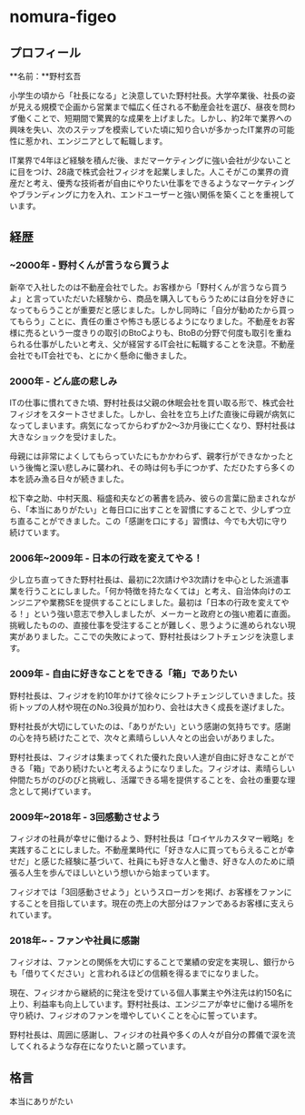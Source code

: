 # nomura-figeo

## プロフィール

**名前：**野村玄吾

小学生の頃から「社長になる」と決意していた野村社長。大学卒業後、社長の姿が見える規模で企画から営業まで幅広く任される不動産会社を選び、昼夜を問わず働くことで、短期間で驚異的な成果を上げました。しかし、約2年で業界への興味を失い、次のステップを模索していた頃に知り合いが多かったIT業界の可能性に惹かれ、エンジニアとして転職します。

IT業界で4年ほど経験を積んだ後、まだマーケティングに強い会社が少ないことに目をつけ、28歳で株式会社フィジオを起業しました。人こそがこの業界の資産だと考え、優秀な技術者が自由にやりたい仕事をできるようなマーケティングやブランディングに力を入れ、エンドユーザーと強い関係を築くことを重視しています。

## 経歴

### ~2000年 - 野村くんが言うなら買うよ

新卒で入社したのは不動産会社でした。お客様から「野村くんが言うなら買うよ」と言っていただいた経験から、商品を購入してもらうためには自分を好きになってもらうことが重要だと感じました。しかし同時に「自分が勧めたから買ってもらう」ことに、責任の重さや怖さも感じるようになりました。不動産をお客様に売るという一度きりの取引のBtoCよりも、BtoBの分野で何度も取引を重ねられる仕事がしたいと考え、父が経営するIT会社に転職することを決意。不動産会社でもIT会社でも、とにかく懸命に働きました。

### 2000年 - どん底の悲しみ

ITの仕事に慣れてきた頃、野村社長は父親の休眠会社を買い取る形で、株式会社フィジオをスタートさせました。しかし、会社を立ち上げた直後に母親が病気になってしまいます。病気になってからわずか2～3か月後に亡くなり、野村社長は大きなショックを受けました。

母親には非常によくしてもらっていたにもかかわらず、親孝行ができなかったという後悔と深い悲しみに襲われ、その時は何も手につかず、ただひたすら多くの本を読み漁る日々が続きました。

松下幸之助、中村天風、稲盛和夫などの著書を読み、彼らの言葉に励まされながら、「本当にありがたい」と毎日口に出すことを習慣にすることで、少しずつ立ち直ることができました。この「感謝を口にする」習慣は、今でも大切に守り続けています。

### 2006年~2009年 - 日本の行政を変えてやる！

少し立ち直ってきた野村社長は、最初に2次請けや3次請けを中心とした派遣事業を行うことにしました。「何か特徴を持たなくては」と考え、自治体向けのエンジニアや業務SEを提供することにしました。最初は「日本の行政を変えてやる！」という強い意志で参入しましたが、メーカーと政府との強い癒着に直面。挑戦したものの、直接仕事を受注することが難しく、思うように進められない現実がありました。ここでの失敗によって、野村社長はシフトチェンジを決意します。

### 2009年 - 自由に好きなことをできる「箱」でありたい

野村社長は、フィジオを約10年かけて徐々にシフトチェンジしていきました。技術トップの人材や現在のNo.3役員が加わり、会社は大きく成長を遂げました。

野村社長が大切にしていたのは、「ありがたい」という感謝の気持ちです。感謝の心を持ち続けたことで、次々と素晴らしい人々との出会いがありました。

野村社長は、フィジオは集まってくれた優れた良い人達が自由に好きなことができる「箱」であり続けたいと考えるようになりました。フィジオは、素晴らしい仲間たちがのびのびと挑戦し、活躍できる場を提供することを、会社の重要な理念として掲げています。

### 2009年~2018年 - 3回感動させよう

フィジオの社員が幸せに働けるよう、野村社長は「ロイヤルカスタマー戦略」を実践することにしました。不動産業時代に「好きな人に買ってもらえることが幸せだ」と感じた経験に基づいて、社員にも好きな人と働き、好きな人のために頑張る人生を歩んでほしいという想いから始まっています。

フィジオでは「3回感動させよう」というスローガンを掲げ、お客様をファンにすることを目指しています。現在の売上の大部分はファンであるお客様に支えられています。

### 2018年~ - ファンや社員に感謝

フィジオは、ファンとの関係を大切にすることで業績の安定を実現し、銀行からも「借りてください」と言われるほどの信頼を得るまでになりました。

現在、フィジオから継続的に発注を受けている個人事業主や外注先は約150名に上り、利益率も向上しています。野村社長は、エンジニアが幸せに働ける場所を守り続け、フィジオのファンを増やしていくことを心に誓っています。

野村社長は、周囲に感謝し、フィジオの社員や多くの人々が自分の葬儀で涙を流してくれるような存在になりたいと願っています。

## 格言

本当にありがたい
